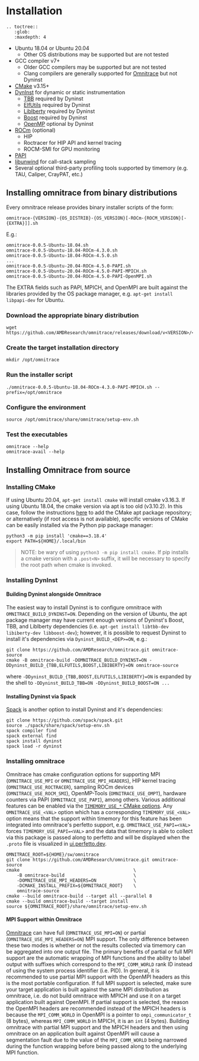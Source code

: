 # Installation

```eval_rst
.. toctree::
   :glob:
   :maxdepth: 4
```

- Ubuntu 18.04 or Ubuntu 20.04
  - Other OS distributions may be supported but are not tested
- GCC compiler v7+
  - Older GCC compilers may be supported but are not tested
  - Clang compilers are generally supported for [Omnitrace](https://github.com/AMDResearch/omnitrace) but not Dyninst
- [CMake](https://cmake.org/) v3.15+
- [DynInst](https://github.com/dyninst/dyninst) for dynamic or static instrumentation
  - [TBB](https://github.com/oneapi-src/oneTBB) required by Dyninst
  - [ElfUtils](https://sourceware.org/elfutils/) required by Dyninst
  - [LibIberty](https://github.com/gcc-mirror/gcc/tree/master/libiberty) required by Dyninst
  - [Boost](https://www.boost.org/) required by Dyninst
  - [OpenMP](https://www.openmp.org/) optional by Dyninst
- [ROCm](https://rocmdocs.amd.com/en/latest/Installation_Guide/Installation-Guide.html#ubuntu) (optional)
  - HIP
  - Roctracer for HIP API and kernel tracing
  - ROCM-SMI for GPU monitoring
- [PAPI](https://icl.utk.edu/papi/)
- [libunwind](https://www.nongnu.org/libunwind/) for call-stack sampling
- Several optional third-party profiling tools supported by timemory (e.g. TAU, Caliper, CrayPAT, etc.)

## Installing omnitrace from binary distributions

Every omnitrace release provides binary installer scripts of the form:

```shell
omnitrace-{VERSION}-{OS_DISTRIB}-{OS_VERSION}[-ROCm-{ROCM_VERSION}[-{EXTRA}]].sh
```

E.g.:

```shell
omnitrace-0.0.5-Ubuntu-18.04.sh
omnitrace-0.0.5-Ubuntu-18.04-ROCm-4.3.0.sh
omnitrace-0.0.5-Ubuntu-18.04-ROCm-4.5.0.sh
...
omnitrace-0.0.5-Ubuntu-20.04-ROCm-4.5.0-PAPI.sh
omnitrace-0.0.5-Ubuntu-20.04-ROCm-4.5.0-PAPI-MPICH.sh
omnitrace-0.0.5-Ubuntu-20.04-ROCm-4.5.0-PAPI-OpenMPI.sh
```

The EXTRA fields such as PAPI, MPICH, and OpenMPI are built against the libraries provided by the
OS package manager, e.g. `apt-get install libpapi-dev` for Ubuntu.

### Download the appropriate binary distribution

```shell
wget https://github.com/AMDResearch/omnitrace/releases/download/v<VERSION>/<SCRIPT>
```

### Create the target installation directory

```shell
mkdir /opt/omnitrace
```

### Run the installer script

```shell
./omnitrace-0.0.5-Ubuntu-18.04-ROCm-4.3.0-PAPI-MPICH.sh --prefix=/opt/omnitrace
```

### Configure the environment

```shell
source /opt/omnitrace/share/omnitrace/setup-env.sh
```

### Test the executables

```shell
omnitrace --help
omnitrace-avail --help
```

## Installing Omnitrace from source

### Installing CMake

If using Ubuntu 20.04, `apt-get install cmake` will install cmake v3.16.3. If using Ubuntu 18.04, the cmake version via apt is too old (v3.10.2). In this case,
follow the instructions [here](https://apt.kitware.com/) to add the CMake apt package repository; or alternatively (if root access is not available),
specific versions of CMake can be easily installed via the Python pip package manager:

```shell
python3 -m pip install 'cmake==3.18.4'
export PATH=${HOME}/.local/bin
```

> NOTE: be wary of using `python3 -m pip install cmake`. If pip installs a cmake version with a `.post<N>` suffix, it will be necessary to
> specify the root path when cmake is invoked.

### Installing DynInst

#### Building Dyninst alongside Omnitrace

The easiest way to install Dyninst is to configure omnitrace with `OMNITRACE_BUILD_DYNINST=ON`. Depending on the version of Ubuntu, the apt package manager may have current enough
versions of Dyninst's Boost, TBB, and LibIberty dependencies (i.e. `apt-get install libtbb-dev libiberty-dev libboost-dev`); however, it is possible to request Dyninst to install
it's dependencies via `Dyninst_BUILD_<DEP>=ON`, e.g.:

```shell
git clone https://github.com/AMDResearch/omnitrace.git omnitrace-source
cmake -B omnitrace-build -DOMNITRACE_BUILD_DYNINST=ON -DDyninst_BUILD_{TBB,ELFUTILS,BOOST,LIBIBERTY}=ON omnitrace-source
```

where `-DDyninst_BUILD_{TBB,BOOST,ELFUTILS,LIBIBERTY}=ON` is expanded by the shell to `-DDyninst_BUILD_TBB=ON -DDyninst_BUILD_BOOST=ON ...`

#### Installing Dyninst via Spack

[Spack](https://github.com/spack/spack) is another option to install Dyninst and it's dependencies:

```shell
git clone https://github.com/spack/spack.git
source ./spack/share/spack/setup-env.sh
spack compiler find
spack external find
spack install dyninst
spack load -r dyninst
```

### Installing omnitrace

Omnitrace has cmake configuration options for supporting MPI (`OMNITRACE_USE_MPI` or `OMNITRACE_USE_MPI_HEADERS`), HIP kernel tracing (`OMNITRACE_USE_ROCTRACER`),
sampling ROCm devices (`OMNITRACE_USE_ROCM_SMI`), OpenMP-Tools (`OMNITRACE_USE_OMPT`), hardware counters via PAPI (`OMNITRACE_USE_PAPI`), among others.
Various additional features can be enabled via the [`TIMEMORY_USE_*` CMake options](https://timemory.readthedocs.io/en/develop/installation.html#cmake-options).
Any `OMNITRACE_USE_<VAL>` option which has a corresponding `TIMEMORY_USE_<VAL>` option means that the support within timemory for this feature has been integrated
into omnitrace's perfetto support, e.g. `OMNITRACE_USE_PAPI=<VAL>` forces `TIMEMORY_USE_PAPI=<VAL>` and the data that timemory is able to collect via this package
is passed along to perfetto and will be displayed when the `.proto` file is visualized in [ui.perfetto.dev](https://ui.perfetto.dev).

```shell
OMNITRACE_ROOT=${HOME}/sw/omnitrace
git clone https://github.com/AMDResearch/omnitrace.git omnitrace-source
cmake                                           \
    -B omnitrace-build                          \
    -DOMNITRACE_USE_MPI_HEADERS=ON              \
    -DCMAKE_INSTALL_PREFIX=${OMNITRACE_ROOT}    \
    omnitrace-source
cmake --build omnitrace-build --target all --parallel 8
cmake --build omnitrace-build --target install
source ${OMNITRACE_ROOT}/share/omnitrace/setup-env.sh
```

#### MPI Support within Omnitrace

[Omnitrace](https://github.com/AMDResearch/omnitrace) can have full (`OMNITRACE_USE_MPI=ON`) or partial (`OMNITRACE_USE_MPI_HEADERS=ON`) MPI support.
The only difference between these two modes is whether or not the results collected via timemory can be aggregated into one output file. The primary
benefits of partial or full MPI support are the automatic wrapping of MPI functions and the ability to label output with suffixes which correspond to the
`MPI_COMM_WORLD` rank ID instead of using the system process identifier (i.e. PID).
In general, it is recommended to use partial MPI support with the OpenMPI headers as this is the most portable configuration.
If full MPI support is selected, make sure your target application is built against the same MPI distribution as omnitrace,
i.e. do not build omnitrace with MPICH and use it on a target application built against OpenMPI.
If partial support is selected, the reason the OpenMPI headers are recommended instead of the MPICH headers is
because the `MPI_COMM_WORLD` in OpenMPI is a pointer to `ompi_communicator_t` (8 bytes), whereas `MPI_COMM_WORLD` in MPICH,
it is an `int` (4 bytes). Building omnitrace with partial MPI support and the MPICH headers and then using
omnitrace on an application built against OpenMPI will cause a segmentation fault due to the value of the `MPI_COMM_WORLD` being narrowed
during the function wrapping before being passed along to the underlying MPI function.
